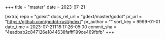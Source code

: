 +++
title = "master"
date = 2023-07-21

[extra]
repo = "gdext"
docs_rel_url = "gdext/master/godot"
pr_url = "https://github.com/godot-rust/gdext"
pr_author = ""
sort_key = 9999-01-01
date_time = 2023-07-21T18:17:26-05:00
commit_sha = "4eadbab2c847126e1844638fafff199ce469fbfb"
+++


